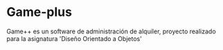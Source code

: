 # Game-plus
Game++ es un software de administración de alquiler, proyecto realizado para la asignatura 'Diseño Orientado a Objetos' 
